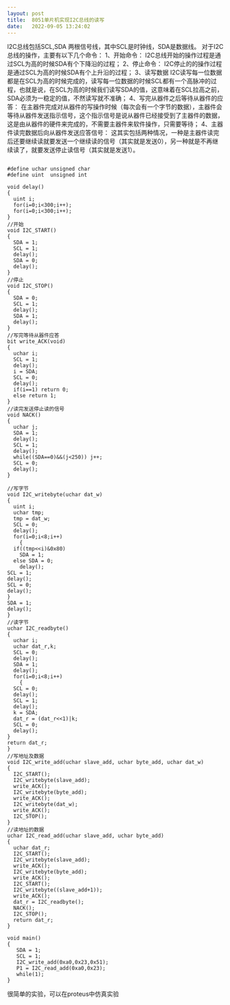 ```yaml
---
layout: post
title:  8051单片机实现I2C总线的读写
date:   2022-09-05 13:24:02
---
```


I2C总线包括SCL,SDA 两根信号线，其中SCL是时钟线，SDA是数据线。
对于I2C总线的操作，主要有以下几个命令：
1、开始命令：
I2C总线开始的操作过程是通过SCL为高的时候SDA有个下降沿的过程；
2、停止命令：
I2C停止的的操作过程是通过SCL为高的时候SDA有个上升沿的过程；
3、读写数据
I2C读写每一位数据都是在SCL为高的时候完成的，读写每一位数据的时候SCL都有一个高脉冲的过程，也就是说，在SCL为高的时候我们读写SDA的值，这意味着在SCL拉高之前，SDA必须为一稳定的值，不然读写就不准确；
4、写完从器件之后等待从器件的应答：
在主器件完成对从器件的写操作时候（每次会有一个字节的数据），主器件会等待从器件发送指示信号，这个指示信号是说从器件已经接受到了主器件的数据，这是由从器件的硬件来完成的，不需要主器件来软件操作，只需要等待；
4、主器件读完数据后向从器件发送应答信号：
这其实包括两种情况，一种是主器件读完后还要继续读就要发送一个继续读的信号（其实就是发送0），另一种就是不再继续读了，就要发送停止读信号（其实就是发送1）。

```

#define uchar unsigned char
#define uint  unsigned int

void delay()
{
  uint i;
  for(i=0;i<300;i++);
  for(i=0;i<300;i++);
}  
//开始
void I2C_START()
{
  SDA = 1;
  SCL = 1;
  delay();
  SDA = 0;
  delay();
}
//停止
void I2C_STOP()
{
  SDA = 0;
  SCL = 1;
  delay();
  SDA = 1;
  delay();
}
//写完等待从器件应答
bit write_ACK(void)
{
  uchar i;
  SCL = 1;
  delay();
  i = SDA;
  SCL = 0;
  delay(); 
  if(i==1) return 0;
  else return 1;
}
//读完发送停止读的信号
void NACK()
{
  uchar j;
  SDA = 1;
  delay();
  SCL = 1;
  delay();
  while((SDA==0)&&(j<250)) j++;
  SCL = 0;
  delay();
}

//写字节
void I2C_writebyte(uchar dat_w)
{
  uint i;
  uchar tmp;
  tmp = dat_w;
  SCL = 0;
  delay();
  for(i=0;i<8;i++)
    {
  if((tmp<<i)&0x80)
    SDA = 1;
  else SDA = 0;
    delay();
SCL = 1;
delay();
SCL = 0;
delay();
}
SDA = 1;
delay();
}
//读字节
uchar I2C_readbyte()
{
  uchar i;
  uchar dat_r,k;
  SCL = 0;
  delay();
  SDA = 1;
  delay();
  for(i=0;i<8;i++)
    {
  SCL = 0;
  delay();
  SCL = 1;
  delay();
  k = SDA;
  dat_r = (dat_r<<1)|k;
  SCL = 0;
  delay();
}  
return dat_r;
}
//写地址及数据
void I2C_write_add(uchar slave_add, uchar byte_add, uchar dat_w)
{
  I2C_START();
  I2C_writebyte(slave_add);
  write_ACK();
  I2C_writebyte(byte_add);
  write_ACK();
  I2C_writebyte(dat_w);
  write_ACK();
  I2C_STOP();
}
//读地址的数据
uchar I2C_read_add(uchar slave_add, uchar byte_add)
{
  uchar dat_r;
  I2C_START();
  I2C_writebyte(slave_add);
  write_ACK();
  I2C_writebyte(byte_add);
  write_ACK();
  I2C_START();
  I2C_writebyte((slave_add+1));
  write_ACK();
  dat_r = I2C_readbyte();
  NACK();
  I2C_STOP();
  return dat_r;
}

void main()
{
   SDA = 1;
   SCL = 1;
   I2C_write_add(0xa0,0x23,0x51);
   P1 = I2C_read_add(0xa0,0x23);
   while(1);
}

```

很简单的实验，可以在proteus中仿真实验